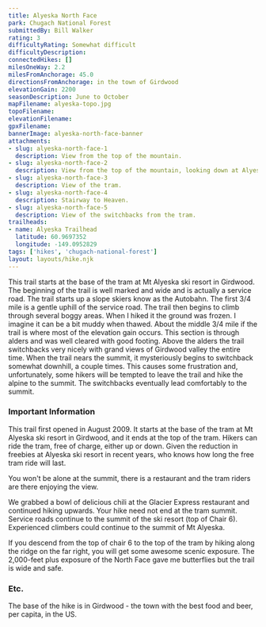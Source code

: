 ```yaml
---
title: Alyeska North Face
park: Chugach National Forest
submittedBy: Bill Walker
rating: 3
difficultyRating: Somewhat difficult
difficultyDescription: 
connectedHikes: []
milesOneWay: 2.2
milesFromAnchorage: 45.0
directionsFromAnchorage: in the town of Girdwood
elevationGain: 2200
seasonDescription: June to October
mapFilename: alyeska-topo.jpg
topoFilename: 
elevationFilename: 
gpxFilename: 
bannerImage: alyeska-north-face-banner
attachments:
- slug: alyeska-north-face-1
  description: View from the top of the mountain.
- slug: alyeska-north-face-2
  description: View from the top of the mountain, looking down at Alyeska Resort.
- slug: alyeska-north-face-3
  description: View of the tram.
- slug: alyeska-north-face-4
  description: Stairway to Heaven.
- slug: alyeska-north-face-5
  description: View of the switchbacks from the tram.
trailheads:
- name: Alyeska Trailhead
  latitude: 60.9697352
  longitude: -149.0952829
tags: ['hikes', 'chugach-national-forest']
layout: layouts/hike.njk
---
```

This trail starts at the base of the tram at Mt Alyeska ski resort in Girdwood. The beginning of the trail is well marked and wide and is actually a service road. The trail starts up a slope skiers know as the Autobahn. The first 3/4 mile is a gentle uphill of the service road. The trail then begins to climb through several boggy areas. When I hiked it the ground was frozen. I imagine it can be a bit muddy when thawed. About the middle 3/4 mile if the trail is where most of the elevation gain occurs. This section is through alders and was well cleared with good footing. Above the alders the trail switchbacks very nicely with grand views of Girdwood valley the entire time. When the trail nears the summit, it mysteriously begins to switchback somewhat downhill, a couple times. This causes some frustration and, unfortunately, some hikers will be tempted to leave the trail and hike the alpine to the summit. The switchbacks eventually lead comfortably to the summit.

### Important Information

This trail first opened in August 2009. It starts at the base of the tram at Mt Alyeska ski resort in Girdwood, and it ends at the top of the tram. Hikers can ride the tram, free of charge, either up or down. Given the reduction in freebies at Alyeska ski resort in recent years, who knows how long the free tram ride will last.

You won't be alone at the summit, there is a restaurant and the tram riders are there enjoying the view.

We grabbed a bowl of delicious chili at the Glacier Express restaurant and continued hiking upwards. Your hike need not end at the tram summit. Service roads continue to the summit of the ski resort (top of Chair 6). Experienced climbers could continue to the summit of Mt Alyeska.

If you descend from the top of chair 6 to the top of the tram by hiking along the ridge on the far right, you will get some awesome scenic exposure. The 2,000-feet plus exposure of the North Face gave me butterflies but the trail is wide and safe.

### Etc.

The base of the hike is in Girdwood - the town with the best food and beer, per capita, in the US.